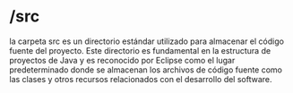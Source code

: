 # /src

la carpeta src es un directorio estándar utilizado para almacenar el código fuente del proyecto. Este directorio es fundamental en la estructura de proyectos de Java y es reconocido por Eclipse como el lugar predeterminado donde se almacenan los archivos de código fuente como las clases y otros recursos relacionados con el desarrollo del software.




